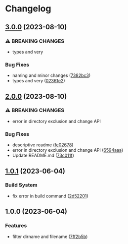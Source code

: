 # Changelog

## [3.0.0](https://github.com/santimirandarp/simple-recursive-search/compare/v2.0.0...v3.0.0) (2023-08-10)


### ⚠ BREAKING CHANGES

* types and very

### Bug Fixes

* naming and minor changes ([7382bc3](https://github.com/santimirandarp/simple-recursive-search/commit/7382bc35a64f1460db1c4b0e9723a407284d971e))
* types and very ([02361e2](https://github.com/santimirandarp/simple-recursive-search/commit/02361e2c7282a800532eab582b4f16b168977725))

## [2.0.0](https://github.com/santimirandarp/simple-recursive-search/compare/v1.0.1...v2.0.0) (2023-08-10)


### ⚠ BREAKING CHANGES

* error in directory exclusion and change API

### Bug Fixes

* descriptive readme ([fe02678](https://github.com/santimirandarp/simple-recursive-search/commit/fe026785abeab5667a8bf7d96e946efce87d7041))
* error in directory exclusion and change API ([6594aaa](https://github.com/santimirandarp/simple-recursive-search/commit/6594aaa23e5092af4a033f1c14bb257562e32af3))
* Update README.md ([73c011f](https://github.com/santimirandarp/simple-recursive-search/commit/73c011f09a1b50ef04bcb771ec5433cc52f57494))

## [1.0.1](https://github.com/santimirandarp/simple-recursive-search/compare/v1.0.0...v1.0.1) (2023-06-04)


### Build System

* fix error in build command ([2d52201](https://github.com/santimirandarp/simple-recursive-search/commit/2d52201c962eb19fa95921dc2a9fa2c865e8b02f))

## 1.0.0 (2023-06-04)


### Features

* filter dirname and filename ([7ff2b5b](https://github.com/santimirandarp/simple-recursive-search/commit/7ff2b5bda36288f1143c9da02282f8622d7a56b3))
